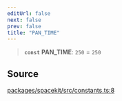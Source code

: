 ```yaml
---
editUrl: false
next: false
prev: false
title: "PAN_TIME"
---
```


> **`const`** **PAN\_TIME**: `250` = `250`

## Source

[packages/spacekit/src/constants.ts:8](https://github.com/nodenogg-in/alpha-p2p/blob/bd4a66e/packages/spacekit/src/constants.ts#L8)
